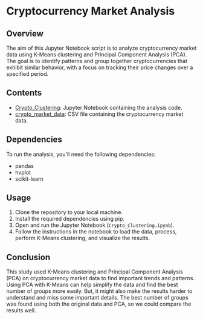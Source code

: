 # Cryptocurrency Market Analysis
## Overview
The aim of this Jupyter Notebook script is to analyze cryptocurrency market data using K-Means clustering and Principal Component Analysis (PCA). The goal is to identify patterns and group together cryptocurrencies that exhibit similar behavior, with a focus on tracking their price changes over a specified period.

## Contents
- [Crypto_Clustering](Crypto_Clustering.ipynb): Jupyter Notebook containing the analysis code.
- [crypto_market_data](Resources/crypto_market_data.csv): CSV file containing the cryptocurrency market data.

## Dependencies
To run the analysis, you'll need the following dependencies:
- pandas
- hvplot
- scikit-learn
  
## Usage
1. Clone the repository to your local machine.
2. Install the required dependencies using pip.
3. Open and run the Jupyter Notebook (`Crypto_Clustering.ipynb`).
4. Follow the instructions in the notebook to load the data, process, perform K-Means clustering, and visualize the results.

## Conclusion
This study used K-Means clustering and Principal Component Analysis (PCA) on cryptocurrency market data to find important trends and patterns. Using PCA with K-Means can help simplify the data and find the best number of groups more easily. But, it might also make the results harder to understand and miss some important details. The best number of groups was found using both the original data and PCA, so we could compare the results well.
